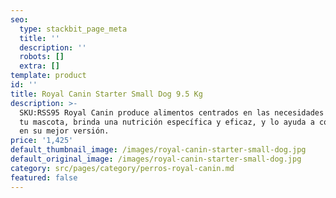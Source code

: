 ```yaml
---
seo:
  type: stackbit_page_meta
  title: ''
  description: ''
  robots: []
  extra: []
template: product
id: ''
title: Royal Canin Starter Small Dog 9.5 Kg
description: >-
  SKU:RSS95 Royal Canin produce alimentos centrados en las necesidades únicas de
  tu mascota, brinda una nutrición específica y eficaz, y lo ayuda a convertirse
  en su mejor versión.
price: '1,425'
default_thumbnail_image: /images/royal-canin-starter-small-dog.jpg
default_original_image: /images/royal-canin-starter-small-dog.jpg
category: src/pages/category/perros-royal-canin.md
featured: false
---
```

